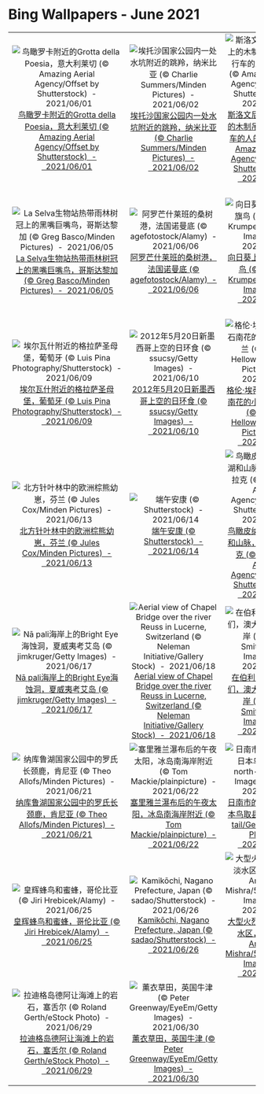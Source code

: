 # Bing Wallpapers - June 2021

| | | | |
|:-------------------------:|:-------------------------:|:-------------------------:|:-------------------------:|
| ![鸟瞰罗卡附近的Grotta della Poesia，意大利莱切 (© Amazing Aerial Agency/Offset by Shutterstock)  -  2021/06/01](https://cn.bing.com/th?id=OHR.PoetrysCave_ZH-CN3196193909_UHD.jpg&w=480)[鸟瞰罗卡附近的Grotta della Poesia，意大利莱切 (© Amazing Aerial Agency/Offset by Shutterstock)  -  2021/06/01](https://cn.bing.com/th?id=OHR.PoetrysCave_ZH-CN3196193909_UHD.jpg) | ![埃托沙国家公园内一处水坑附近的跳羚，纳米比亚 (© Charlie Summers/Minden Pictures)  -  2021/06/02](https://cn.bing.com/th?id=OHR.EstoshaSpringbok_ZH-CN3452100881_UHD.jpg&w=480)[埃托沙国家公园内一处水坑附近的跳羚，纳米比亚 (© Charlie Summers/Minden Pictures)  -  2021/06/02](https://cn.bing.com/th?id=OHR.EstoshaSpringbok_ZH-CN3452100881_UHD.jpg) | ![斯洛文尼亚索奇河上的木制吊桥上骑自行车的人的鸟瞰图 (© Amazing Aerial Agency/Offset by Shutterstock)  -  2021/06/03](https://cn.bing.com/th?id=OHR.SocaCycles_ZH-CN3583247274_UHD.jpg&w=480)[斯洛文尼亚索奇河上的木制吊桥上骑自行车的人的鸟瞰图 (© Amazing Aerial Agency/Offset by Shutterstock)  -  2021/06/03](https://cn.bing.com/th?id=OHR.SocaCycles_ZH-CN3583247274_UHD.jpg) | ![法国西南部阿卡雄湾的皮拉沙丘 (© aluxum/iStock/Getty Images Plus)  -  2021/06/04](https://cn.bing.com/th?id=OHR.Pilat_ZH-CN0091553547_UHD.jpg&w=480)[法国西南部阿卡雄湾的皮拉沙丘 (© aluxum/iStock/Getty Images Plus)  -  2021/06/04](https://cn.bing.com/th?id=OHR.Pilat_ZH-CN0091553547_UHD.jpg) |
| ![La Selva生物站热带雨林树冠上的黑嘴巨嘴鸟，哥斯达黎加 (© Greg Basco/Minden Pictures)  -  2021/06/05](https://cn.bing.com/th?id=OHR.ToucanRainforest_ZH-CN0522556036_UHD.jpg&w=480)[La Selva生物站热带雨林树冠上的黑嘴巨嘴鸟，哥斯达黎加 (© Greg Basco/Minden Pictures)  -  2021/06/05](https://cn.bing.com/th?id=OHR.ToucanRainforest_ZH-CN0522556036_UHD.jpg) | ![阿罗芒什莱班的桑树港，法国诺曼底 (© agefotostock/Alamy)  -  2021/06/06](https://cn.bing.com/th?id=OHR.ArromanchesLesBains_ZH-CN0631947158_UHD.jpg&w=480)[阿罗芒什莱班的桑树港，法国诺曼底 (© agefotostock/Alamy)  -  2021/06/06](https://cn.bing.com/th?id=OHR.ArromanchesLesBains_ZH-CN0631947158_UHD.jpg) | ![向日葵上的靛蓝彩旗鸟 (© William Krumpelman/Getty Images)  -  2021/06/07](https://cn.bing.com/th?id=OHR.BuntingBird_ZH-CN0707942842_UHD.jpg&w=480)[向日葵上的靛蓝彩旗鸟 (© William Krumpelman/Getty Images)  -  2021/06/07](https://cn.bing.com/th?id=OHR.BuntingBird_ZH-CN0707942842_UHD.jpg) | ![加利福尼亚湾中数千条杰克鱼成群游动，墨西哥普尔莫角国家公园 (© Christian Vizl/Tandem Stills + Motion)  -  2021/06/08](https://cn.bing.com/th?id=OHR.CortezJacks_ZH-CN1619906832_UHD.jpg&w=480)[加利福尼亚湾中数千条杰克鱼成群游动，墨西哥普尔莫角国家公园 (© Christian Vizl/Tandem Stills + Motion)  -  2021/06/08](https://cn.bing.com/th?id=OHR.CortezJacks_ZH-CN1619906832_UHD.jpg) |
| ![埃尔瓦什附近的格拉萨圣母堡，葡萄牙 (© Luis Pina Photography/Shutterstock)  -  2021/06/09](https://cn.bing.com/th?id=OHR.ForteNossa_ZH-CN2163490377_UHD.jpg&w=480)[埃尔瓦什附近的格拉萨圣母堡，葡萄牙 (© Luis Pina Photography/Shutterstock)  -  2021/06/09](https://cn.bing.com/th?id=OHR.ForteNossa_ZH-CN2163490377_UHD.jpg) | ![2012年5月20日新墨西哥上空的日环食 (© ssucsy/Getty Images)  -  2021/06/10](https://cn.bing.com/th?id=OHR.AnnularEclipse_ZH-CN2345201060_UHD.jpg&w=480)[2012年5月20日新墨西哥上空的日环食 (© ssucsy/Getty Images)  -  2021/06/10](https://cn.bing.com/th?id=OHR.AnnularEclipse_ZH-CN2345201060_UHD.jpg) | ![格伦·埃蒂夫盛开着石南花的小湖，苏格兰 (© Oliver Hellowell/Minden Pictures)  -  2021/06/11](https://cn.bing.com/th?id=OHR.GlenEtive_ZH-CN2562811591_UHD.jpg&w=480)[格伦·埃蒂夫盛开着石南花的小湖，苏格兰 (© Oliver Hellowell/Minden Pictures)  -  2021/06/11](https://cn.bing.com/th?id=OHR.GlenEtive_ZH-CN2562811591_UHD.jpg) | ![大弯国家公园中里奥格兰德河的景色，德克萨斯州 (© Ian Shive/Tandem Stills + Motion)  -  2021/06/12](https://cn.bing.com/th?id=OHR.BBNPGrande_ZH-CN4071551965_UHD.jpg&w=480)[大弯国家公园中里奥格兰德河的景色，德克萨斯州 (© Ian Shive/Tandem Stills + Motion)  -  2021/06/12](https://cn.bing.com/th?id=OHR.BBNPGrande_ZH-CN4071551965_UHD.jpg) |
| ![北方针叶林中的欧洲棕熊幼崽，芬兰 (© Jules Cox/Minden Pictures)  -  2021/06/13](https://cn.bing.com/th?id=OHR.FinlandBrownBear_ZH-CN5507007611_UHD.jpg&w=480)[北方针叶林中的欧洲棕熊幼崽，芬兰 (© Jules Cox/Minden Pictures)  -  2021/06/13](https://cn.bing.com/th?id=OHR.FinlandBrownBear_ZH-CN5507007611_UHD.jpg) | ![端午安康 (© Shutterstock)  -  2021/06/14](https://cn.bing.com/th?id=OHR.DragonBoatFestival2021_ZH-CN2761776128_UHD.jpg&w=480)[端午安康 (© Shutterstock)  -  2021/06/14](https://cn.bing.com/th?id=OHR.DragonBoatFestival2021_ZH-CN2761776128_UHD.jpg) | ![鸟瞰皮纳图博火山湖和山脉，菲律宾波拉克 (© Amazing Aerial Agency/Offset by Shutterstock)  -  2021/06/15](https://cn.bing.com/th?id=OHR.LakePinatubo_ZH-CN5947011761_UHD.jpg&w=480)[鸟瞰皮纳图博火山湖和山脉，菲律宾波拉克 (© Amazing Aerial Agency/Offset by Shutterstock)  -  2021/06/15](https://cn.bing.com/th?id=OHR.LakePinatubo_ZH-CN5947011761_UHD.jpg) | ![正在潜水的绿蠵龟，澳大利亚大堡礁 (© imageBROKER/Alamy)  -  2021/06/16](https://cn.bing.com/th?id=OHR.GBRTurtle_ZH-CN6069093254_UHD.jpg&w=480)[正在潜水的绿蠵龟，澳大利亚大堡礁 (© imageBROKER/Alamy)  -  2021/06/16](https://cn.bing.com/th?id=OHR.GBRTurtle_ZH-CN6069093254_UHD.jpg) |
| ![Nā pali海岸上的Bright Eye海蚀洞，夏威夷考艾岛 (© jimkruger/Getty Images)  -  2021/06/17](https://cn.bing.com/th?id=OHR.BrightEye_ZH-CN6196887876_UHD.jpg&w=480)[Nā pali海岸上的Bright Eye海蚀洞，夏威夷考艾岛 (© jimkruger/Getty Images)  -  2021/06/17](https://cn.bing.com/th?id=OHR.BrightEye_ZH-CN6196887876_UHD.jpg) | ![Aerial view of Chapel Bridge over the river Reuss in Lucerne, Switzerland (© Neleman Initiative/Gallery Stock)  -  2021/06/18](https://cn.bing.com/th?id=OHR.ReussRiver_ZH-CN5897721217_UHD.jpg&w=480)[Aerial view of Chapel Bridge over the river Reuss in Lucerne, Switzerland (© Neleman Initiative/Gallery Stock)  -  2021/06/18](https://cn.bing.com/th?id=OHR.ReussRiver_ZH-CN5897721217_UHD.jpg) | ![在伯利角冲浪的人们，澳大利亚黄金海岸 (© Vicki Smith/Getty Images)  -  2021/06/19](https://cn.bing.com/th?id=OHR.BurleighHeads_ZH-CN6052781534_UHD.jpg&w=480)[在伯利角冲浪的人们，澳大利亚黄金海岸 (© Vicki Smith/Getty Images)  -  2021/06/19](https://cn.bing.com/th?id=OHR.BurleighHeads_ZH-CN6052781534_UHD.jpg) | ![育空河附近巢穴中的一对白头海雕和雏鹰，加拿大育空 (© Mark Newman/Minden Pictures)  -  2021/06/20](https://cn.bing.com/th?id=OHR.FatherEagle_ZH-CN6127856255_UHD.jpg&w=480)[育空河附近巢穴中的一对白头海雕和雏鹰，加拿大育空 (© Mark Newman/Minden Pictures)  -  2021/06/20](https://cn.bing.com/th?id=OHR.FatherEagle_ZH-CN6127856255_UHD.jpg) |
| ![纳库鲁湖国家公园中的罗氏长颈鹿，肯尼亚 (© Theo Allofs/Minden Pictures)  -  2021/06/21](https://cn.bing.com/th?id=OHR.RothschildGiraffe_ZH-CN9266877986_UHD.jpg&w=480)[纳库鲁湖国家公园中的罗氏长颈鹿，肯尼亚 (© Theo Allofs/Minden Pictures)  -  2021/06/21](https://cn.bing.com/th?id=OHR.RothschildGiraffe_ZH-CN9266877986_UHD.jpg) | ![塞里雅兰瀑布后的午夜太阳，冰岛南海岸附近 (© Tom Mackie/plainpicture)  -  2021/06/22](https://cn.bing.com/th?id=OHR.SouthCoast_ZH-CN9438294266_UHD.jpg&w=480)[塞里雅兰瀑布后的午夜太阳，冰岛南海岸附近 (© Tom Mackie/plainpicture)  -  2021/06/22](https://cn.bing.com/th?id=OHR.SouthCoast_ZH-CN9438294266_UHD.jpg) | ![日南市的萤火虫，日本鸟取县 (© north-tail/Getty Images Plus)  -  2021/06/23](https://cn.bing.com/th?id=OHR.Nichinan_ZH-CN9549208263_UHD.jpg&w=480)[日南市的萤火虫，日本鸟取县 (© north-tail/Getty Images Plus)  -  2021/06/23](https://cn.bing.com/th?id=OHR.Nichinan_ZH-CN9549208263_UHD.jpg) | ![德纳利国家公园和自然保护区的驯鹿，阿拉斯加 (© Design Pics/Danita Delimont)  -  2021/06/24](https://cn.bing.com/th?id=OHR.DenaliCaribou_ZH-CN9804350098_UHD.jpg&w=480)[德纳利国家公园和自然保护区的驯鹿，阿拉斯加 (© Design Pics/Danita Delimont)  -  2021/06/24](https://cn.bing.com/th?id=OHR.DenaliCaribou_ZH-CN9804350098_UHD.jpg) |
| ![皇辉蜂鸟和蜜蜂，哥伦比亚 (© Jiri Hrebicek/Alamy)  -  2021/06/25](https://cn.bing.com/th?id=OHR.Heliodoxa_ZH-CN9872355419_UHD.jpg&w=480)[皇辉蜂鸟和蜜蜂，哥伦比亚 (© Jiri Hrebicek/Alamy)  -  2021/06/25](https://cn.bing.com/th?id=OHR.Heliodoxa_ZH-CN9872355419_UHD.jpg) | ![Kamikōchi, Nagano Prefecture, Japan (© sadao/Shutterstock)  -  2021/06/26](https://cn.bing.com/th?id=OHR.Kamikouchi_ZH-CN5677161294_UHD.jpg&w=480)[Kamikōchi, Nagano Prefecture, Japan (© sadao/Shutterstock)  -  2021/06/26](https://cn.bing.com/th?id=OHR.Kamikouchi_ZH-CN5677161294_UHD.jpg) | ![大型火烈鸟迁徙到淡水区，印度 (© Amresh Mishra/500px/Getty Images)  -  2021/06/27](https://cn.bing.com/th?id=OHR.GreaterFlamingosIndia_ZH-CN5655181892_UHD.jpg&w=480)[大型火烈鸟迁徙到淡水区，印度 (© Amresh Mishra/500px/Getty Images)  -  2021/06/27](https://cn.bing.com/th?id=OHR.GreaterFlamingosIndia_ZH-CN5655181892_UHD.jpg) | ![戈佐岛上的Cittadella城堡,马耳他 (© Davide Seddio/Getty Images)  -  2021/06/28](https://cn.bing.com/th?id=OHR.Cittadella_ZH-CN0039969121_UHD.jpg&w=480)[戈佐岛上的Cittadella城堡,马耳他 (© Davide Seddio/Getty Images)  -  2021/06/28](https://cn.bing.com/th?id=OHR.Cittadella_ZH-CN0039969121_UHD.jpg) |
| ![拉迪格岛德阿让海滩上的岩石，塞舌尔 (© Roland Gerth/eStock Photo)  -  2021/06/29](https://cn.bing.com/th?id=OHR.RocksSeychelles_ZH-CN0105602892_UHD.jpg&w=480)[拉迪格岛德阿让海滩上的岩石，塞舌尔 (© Roland Gerth/eStock Photo)  -  2021/06/29](https://cn.bing.com/th?id=OHR.RocksSeychelles_ZH-CN0105602892_UHD.jpg) | ![薰衣草田，英国牛津 (© Peter Greenway/EyeEm/Getty Images)  -  2021/06/30](https://cn.bing.com/th?id=OHR.LavenderBlooms_ZH-CN5541892943_UHD.jpg&w=480)[薰衣草田，英国牛津 (© Peter Greenway/EyeEm/Getty Images)  -  2021/06/30](https://cn.bing.com/th?id=OHR.LavenderBlooms_ZH-CN5541892943_UHD.jpg) |  |  |
